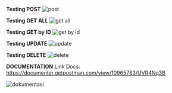 **Testing POST**
![post](https://user-images.githubusercontent.com/54301349/145609896-6b60b757-8a23-4d1a-bd3b-a3bca9f7df3c.JPG)

**Testing GET ALL**
![get all](https://user-images.githubusercontent.com/54301349/145609955-5d0161e0-c2d8-4868-a961-bb1a964d376d.JPG)

**Testing GET by ID**
![get by id](https://user-images.githubusercontent.com/54301349/145610016-1c06f527-2333-4f4f-a4d3-27338ffc2aa0.JPG)

**Testing UPDATE**
![update](https://user-images.githubusercontent.com/54301349/145610088-76eabd04-d28a-44c4-89b9-a41b03a6433d.JPG)

**Testing DELETE**
![delete](https://user-images.githubusercontent.com/54301349/145610103-6c862f3f-2548-4ab6-a188-c098cf8a5e13.JPG)

**DOCUMENTATION**
Link Docs: https://documenter.getpostman.com/view/10965783/UVR4Nq3B

![dokumentasi](https://user-images.githubusercontent.com/54301349/145610115-f9b32e45-2c6f-4805-bf76-982a8fb6c774.JPG)

